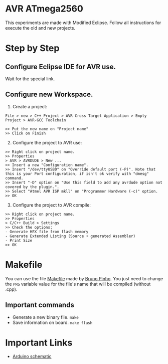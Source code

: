 # AVR ATmega2560

This experiments are made with Modified Eclipse.
Follow all instructions for execute the old and new projects.

# Step by Step

## Configure Eclipse IDE for AVR use.

Wait for the special link.

## Configure new Workspace.

1. Create a project:

```
File > new > C++ Project > AVR Cross Target Application > Empty Project > AVR-GCC Toolchain

>> Put the new name on "Project name"
>> Click on Finish
```

2. Configure the project to AVR use:

```
>> Right click on project name.
>> Properties
> AVR > AVRDUDE > New ...
>> Insert a new "Configuration name".
>> Insert "/dev/ttyUSB0" on "Override default port (-P)". Note that this is your Port configuration, if isn't ok verify with "dmesg" command.
>> Insert "-D" option on "Use this field to add any avrdude option not covered by the plugin.".
>> Select "Atmel AVR ISP mkll" on "Programmer Hardware (-c)" option.
>> OK
```

3. Configure the project to AVR compile:

```
>> Right click on project name.
>> Properties
> C/C++ Build > Settings
>> Check the options:
- Generate HEX file from flash memory
- Generate Extended Listing (Source + generated Assembler)
- Print Size
>> OK
```

# Makefile

You can use the file [Makefile](https://github.com/leticiacoelho/EmbeddedSystems/tree/master/AVR/Makefile) made by [Bruno Pinho](https://github.com/bruno-antonio-pinho).
You just need to change the ```PRG``` variable value for the file's name that will be compiled (without .cpp).

## Important commands

* Generate a new binary file. ```make```
* Save information on board. ```make flash```

# Important Links

* [Arduino schematic](https://www.arduino.cc/en/uploads/Main/arduino-mega2560-schematic.pdf)
